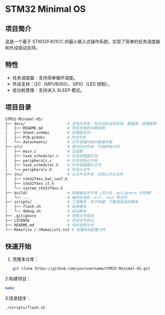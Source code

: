 # STM32 Minimal OS

## 项目简介
这是一个基于 STM32F401CC 的最小嵌入式操作系统，实现了简单的任务调度器和外设驱动支持。

## 特性
- 任务调度器：支持简单循环调度。
- 外设支持：I2C（MPU6050）、GPIO（LED 控制）。
- 低功耗管理：支持进入 SLEEP 模式。

## 项目目录
```bash
STM32-Minimal-OS/
├── docs/                   # 文档文件夹：包含项目说明文档、数据表、原理图等
│   ├── README.md           # 项目文档的详细说明
│   ├── Sheet.schdoc        # 原理图文件
|   ├── PCB.pcbdoc          # PCB文件
│   └── datasheets/         # 芯片及模块相关数据手册
├── src/                    # 源代码文件夹：存放所有代码
│   ├── main.c              # 主函数
│   ├── task_scheduler.c    # 任务调度器实现
│   ├── peripherals.c       # 外设初始化代码
│   ├── task_scheduler.h    # 任务调度器头文件
│   └── peripherals.h       # 外设头文件
├── inc/                    # 头文件文件夹：存放公共头文件
│   ├── stm32f4xx_hal_conf.h
│   ├── stm32f4xx_it.h
│   └── system_stm32f4xx.h
├── build/                  # 构建输出文件夹（可以在 .gitignore 中忽略）
│   └── ...                 # 编译生成的 .elf、.bin 等文件
├── scripts/                # 工具脚本：用于构建、下载或调试的脚本
│   ├── flash.sh            # 烧录脚本
│   └── debug.sh            # 调试脚本
├── .gitignore              # 忽略文件规则
├── LICENSE                 # 项目许可协议
├── README.md               # 项目说明文件
└── Makefile / CMakeLists.txt # 构建系统配置文件
```
## 快速开始
1. 克隆本仓库：
   ```bash
   git clone https://github.com/yourusername/STM32-Minimal-OS.git
   ```
2.构建项目：
   ```bash
   make
   ```
3.烧录程序：
   ```bash
   ./scripts/flash.sh
   ```
  

